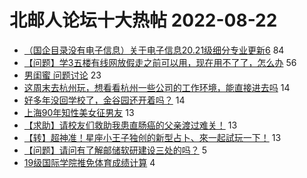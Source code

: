 # 北邮人论坛十大热帖 2022-08-22

- [（国企目录没有电子信息）关于电子信息20.21级细分专业更新6](https://bbs.byr.cn/article/Picture/3306523) 84
- [【问题】学3五楼有线网放假走之前可以用，现在用不了了，怎么办](https://bbs.byr.cn/article/BUPTNet/107545) 56
- [男闺蜜   问题讨论](https://bbs.byr.cn/article/Feeling/3192097) 23
- [这周末去杭州玩，想看看杭州一些公司的工作环境，能直接进去吗](https://bbs.byr.cn/article/Talking/6360366) 14
- [好多年没回学校了，金谷园还开着吗？](https://bbs.byr.cn/article/Food/520903) 14
- [上海90年知性美女征男友](https://bbs.byr.cn/article/Friends/2029345) 13
- [【求助】请校友们救助我患直肠癌的父亲渡过难关！](https://bbs.byr.cn/article/Health/229376) 13
- [【转】超神准！星座小王子独创的新型占卜、來一起試玩一下！](https://bbs.byr.cn/article/Constellations/326533) 13
- [【问题】请问有了解邮储软研建设三处的吗？](https://bbs.byr.cn/article/Job/2170265) 5
- [19级国际学院推免体育成绩计算](https://bbs.byr.cn/article/AimGraduate/1218621) 4



